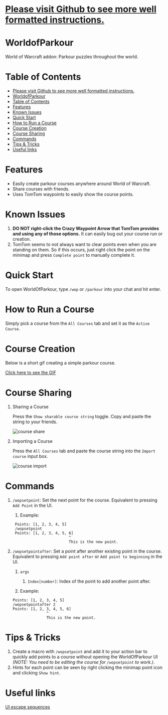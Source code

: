 # [Please visit Github to see more well formatted instructions.](https://github.com/jmaldon1/WorldOfParkour#worldofparkour)

# WorldofParkour
World of Warcraft addon: Parkour puzzles throughout the world.

# Table of Contents

- [Please visit Github to see more well formatted instructions.](#please-visit-github-to-see-more-well-formatted-instructions)
- [WorldofParkour](#worldofparkour)
- [Table of Contents](#table-of-contents)
- [Features](#features)
- [Known Issues](#known-issues)
- [Quick Start](#quick-start)
- [How to Run a Course](#how-to-run-a-course)
- [Course Creation](#course-creation)
- [Course Sharing](#course-sharing)
- [Commands](#commands)
- [Tips & Tricks](#tips--tricks)
- [Useful links](#useful-links)

# Features

* Easily create parkour courses anywhere around World of Warcraft.
* Share courses with friends.
* Uses TomTom waypoints to easily show the course points.

# Known Issues
1. **DO NOT right-click the Crazy Waypoint Arrow that TomTom provides and using any of those options.** It can easily bug out your course run or creation.
2. TomTom seems to not always want to clear points even when you are standing on them. So if this occurs, just right click the point on the minimap and press `Complete point` to manually complete it.


# Quick Start

To open WorldOfParkour, type `/wop` or `/parkour` into your chat and hit enter.

# How to Run a Course

Simply pick a course from the `All Courses` tab and set it as the `Active Course`.

# Course Creation

Below is a short gif creating a simple parkour course.

[Click here to see the GIF](https://github.com/jmaldon1/WorldOfParkour/blob/main/media/course_creation.gif)

# Course Sharing

1. Sharing a Course

    Press the `Show sharable course string` toggle. Copy and paste the string to your friends.

    ![course share](https://media.forgecdn.net/attachments/342/596/show_course_share.png "Course Share")

2. Importing a Course

    Press the `All Courses` tab and paste the course string into the `Import course` input box.

    ![course import](https://media.forgecdn.net/attachments/342/595/import_course_share.png "Course Import")


# Commands

1. `/wopsetpoint`: Set the next point for the course. Equivalent to pressing `Add Point` in the UI.

   1. Example:

   ```
    Points: [1, 2, 3, 4, 5]
    /wopsetpoint
    Points: [1, 2, 3, 4, 5, 6]
                            ^
                            This is the new point.
   ```

2. `/wopsetpointafter`: Set a point after another existing point in the course. Equivalent to pressing `Add point after` or `Add point to beginning` in the UI. 

   1. `args`

      1. `Index[number]`: Index of the point to add another point after.

   2. Example: 

    ```
    Points: [1, 2, 3, 4, 5]
    /wopsetpointafter 2
    Points: [1, 2, 3, 4, 5, 6]
                   ^
                   This is the new point.
    ```

# Tips & Tricks

1. Create a macro with `/wopsetpoint` and add it to your action bar to quickly add points to a course without opening the WorldOfParkour UI _(NOTE: You need to be editing the course for `/wopsetpoint` to work.)_.
2. Hints for each point can be seen by right clicking the minimap point icon and clicking `Show hint`.
   
# Useful links

[UI escape sequences](https://wow.gamepedia.com/UI_escape_sequences "UI escape sequences")